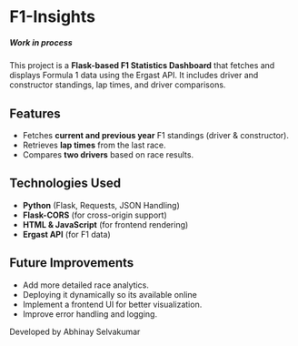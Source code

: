 # F1-Insights
##### Work in process
This project is a **Flask-based F1 Statistics Dashboard** that fetches and displays Formula 1 data using the Ergast API. It includes driver and constructor standings, lap times, and driver comparisons.

## Features
- Fetches **current and previous year** F1 standings (driver & constructor).
- Retrieves **lap times** from the last race.
- Compares **two drivers** based on race results.

## Technologies Used
- **Python** (Flask, Requests, JSON Handling)
- **Flask-CORS** (for cross-origin support)
- **HTML & JavaScript** (for frontend rendering)
- **Ergast API** (for F1 data)

## Future Improvements
- Add more detailed race analytics.
- Deploying it dynamically so its available online
- Implement a frontend UI for better visualization.
- Improve error handling and logging.

Developed by Abhinay Selvakumar

